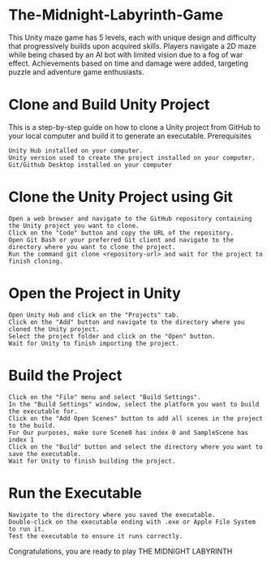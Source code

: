 # The-Midnight-Labyrinth-Game
This Unity maze game has 5 levels, each with unique design and difficulty that progressively builds upon acquired skills. Players navigate a 2D maze while being chased by an AI bot with limited vision due to a fog of war effect. Achievements based on time and damage were added, targeting puzzle and adventure game enthusiasts.

# Clone and Build Unity Project

This is a step-by-step guide on how to clone a Unity project from GitHub to your local computer and build it to generate an executable.
Prerequisites

    Unity Hub installed on your computer.
    Unity version used to create the project installed on your computer.
    Git/Github Desktop installed on your computer
    

# Clone the Unity Project using Git

    Open a web browser and navigate to the GitHub repository containing the Unity project you want to clone.
    Click on the "Code" button and copy the URL of the repository.
    Open Git Bash or your preferred Git client and navigate to the directory where you want to clone the project.
    Run the command git clone <repository-url> and wait for the project to finish cloning.

# Open the Project in Unity

    Open Unity Hub and click on the "Projects" tab.
    Click on the "Add" button and navigate to the directory where you cloned the Unity project.
    Select the project folder and click on the "Open" button.
    Wait for Unity to finish importing the project.

# Build the Project

    Click on the "File" menu and select "Build Settings".
    In the "Build Settings" window, select the platform you want to build the executable for.
    Click on the "Add Open Scenes" button to add all scenes in the project to the build.
    For Our purposes, make sure Scene0 has index 0 and SampleScene has index 1
    Click on the "Build" button and select the directory where you want to save the executable.
    Wait for Unity to finish building the project.

# Run the Executable

    Navigate to the directory where you saved the executable.
    Double-click on the executable ending with .exe or Apple File System to run it.
    Test the executable to ensure it runs correctly.

Congratulations, you are ready to play THE MIDNIGHT LABYRINTH
